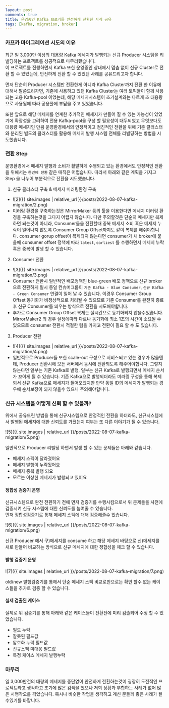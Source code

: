 ```yaml
---
layout: post
comments: true
title: 운영중인 Kafka 브로커를 안전하게 전환한 사례 공유
tags: [kafka, migration, broker]
---
```


### 카프카 마이그레이션 시도의 이유

최근 일 3,000만 이상의 대용량 Kafka 메세지가 발행되는 신규 Producer 시스템을 리빌딩하는 프로젝트를 성공적으로 마무리했습니다.  
이 프로젝트를 진행하면서 Kafka 또한 운영중인 상태에서 멈춤 없이 신규 Cluster로 전환 할 수 있었는데, 안전하게 전환 할 수 있었던 사례를 공유드리고자 합니다.  

먼저 단순히 Producer 시스템만 전환한게 아니라 Kafka Cluster까지 전환 한 이유에 대해서 말씀드리자면, 기존에 사용하고 있던 Kafka Cluster는 여러 토픽들이 함께 사용되는 고용 Kafka-pool 이었는데, 해당 메세지시스템이 초기설계와는 다르게 초 대용량으로 사용됨에 따라 공용풀에 부담을 주고 있었습니다. 

또한 앞으로 해당 메세지를 연계한 추가적인 메세지가 만들어 질 수 있는 가능성이 있었기에 확장성을 고려하여 전용 Kafka-pool을 구성 할 필요성이 대두되었고 무엇보다도 대용량 메세지인 만큼 운영환경에서의 안정적이고 점진적인 전환을 위해 기존 클러스터와 분리된 별도의 클러스터를 활용해 메세지 발행 시스템 전체를 리빌딩하는 방법을 시도했습니다.

### 전환 Step

운영환경에서 메세지 발행과 소비가 활발하게 수행되고 있는 환경에서도 안정적인 전환을 위해서는 `한번에 전환` 같은 매직은 어렵습니다. 따라서 아래와 같은 계획을 가지고 Step 을 나누어 부분적으로 전환을 시도했습니다.

1. 신규 클러스터 구축 & 메세지 미러링환경 구축
  - ![2]({{ site.images | relative_url }}/posts/2022-08-07-kafka-migration/2.png)  
  - 미러링 환경을 구축하는것은 MirrorMaker 등의 툴을 이용한다면 메세지 미러링 환경을 구축하는것을 그다지 어렵지 않습니다. 다만 주의할것은 단순히 메세지만 복제하면 되는것이 아니라, Consumer들을 전환할때 중복 메세지 소비 혹은 메세지 누락이 일어나지 않도록 Consumer Group Offset까지도 같이 복제를 해줘야합니다. consumer gorup offset이 복제되지 않는다면 consumer가 새 broker에 붙을때 consumer offset 정책에 따라 `latest`, `earliest` 를 수행하면서 메세지 누락 혹은 중복이 발생 할 수 있습니다.

2. Consumer 전환
  - ![3]({{ site.images | relative_url }}/posts/2022-08-07-kafka-migration/3.png)
  - Consumer 전환시 일반적인 배포정책인 blue-green 배포 정책으로 신규 broker으로 전환하게 될시 동일 컨슈머그룹이 `기존 Kafka - Blue Consumer`, `신규 Kafka - Green Consumer` 연결이 일어 날 수 있습니다. 이경우 Consumer Group Offset 동기화가 비정상적으로 처리될 수 있으므로 기존 Consumer를 완전히 종료후 신규 Consumer를 띄우는 방식으로 전환을 시도해야합니다.
  - 추가로 Consumer Group Offset 복제는 실시간으로 동기화되지 않을수있습니다. MirrorMaker2 의 경우 설정에따라 다르나 동기화에 최소 1초의 시간이 소요될 수 있으므로 consumer 전환시 적절한 텀을 가지고 전환이 필요 할 수 도 있습니다.

3. Producer 전환
  - ![4]({{ site.images | relative_url }}/posts/2022-08-07-kafka-migration/4.png)  
  - 일반적으로 Producer들 또한 scale-out 구성으로 서비스되고 있는 경우가 많을텐데, Producer 전환시에 모든 서버에서 동시에 전환되도록 해주어야합니다. 그렇지 않는다면 일부는 기존 Kafka로 발행, 일부는 신규 Kafka로 발행되면서 메세지 순서가 꼬이게 될 수 있습니다. 기존 Kafka으로 발행되더라도 미러링 구성을 통해 복제되서 신규 Kafka으로 메세지가 들어오겠지만 만약 동일 ID의 메세지가 발행되는 경우에 순서보장이 되지 않을수 있으니 주의해야합니다.
  

### 신규 시스템을 어떻게 신뢰 할 수 있을까?

위에서 공유드린 방법을 통해 신규시스템으로 안정적인 전환을 하더라도, 신규시스템에서 발행된 메세지에 대한 신뢰도를 가졌는지 여부는 또 다른 이야기가 될 수 있습니다.

![5]({{ site.images | relative_url }}/posts/2022-08-07-kafka-migration/5.png)  

일반적으로 Producer 리빌딩 하면서 발생 할 수 있는 문제들은 아래와 같습니다.

- 메세지 스펙이 달라졌어요
- 메세지 발행이 누락됬어요
- 메세지 중복 발행 되요
- 모르는 이상한 메세지가 발행되고 있어요

#### 정합성 검증기 운영

신규시스템으로 완전 전환하기 전에 먼저 검증기를 수행시킴으로서 위 문제들을 사전에 검증시켜 신규 시스템에 대한 신뢰도를 높여줄 수 있습니다.  
먼저 정합성검증기르 통해 메세지 스펙에 대해 검증해줄수 있습니다.

![6]({{ site.images | relative_url }}/posts/2022-08-07-kafka-migration/6.png)  

신규 Producer 에서 구)메세지를 consume 하고 해당 메세지 바탕으로 신)메세지를 새로 만들어 비교하는 방식으로 신규 메세지에 대한 정합성을 체크 할 수 있습니다.

#### 발행 검증기 운영

![7]({{ site.images | relative_url }}/posts/2022-08-07-kafka-migration/7.png)  

old/new 발행검증기를 통해서 단순 메세지 스펙 비교로만으로는 확인 할수 없는 케이스들을 추가로 검증 할 수 있습니다.  

#### 실제 검출된 케이스

실제로 위 검증기를 통해 아래와 같은 케이스들이 전환전에 미리 검출되어 수정 할 수 있었습니다.

- 필드 누락
- 잘못된 필드값
- 암호화 누락 필드값
- 신규스펙 미대응 필드값
- 특정 케이스 메세지 발행누락

### 마무리

일 3,000만건의 대량의 메세지를 중단없이 안전하게 전환하는것이 굉장히 도전적인 프로젝트라고 생각하고 초기에 많은 검색을 했으나 저희 상황과 부합하는 사례가 없어 많은 시행착오를 겪었습니다. 혹시나 비슷한 작업을 생각하고 계신 분들께 좋은 사례가 될수있기를 바랍니다.